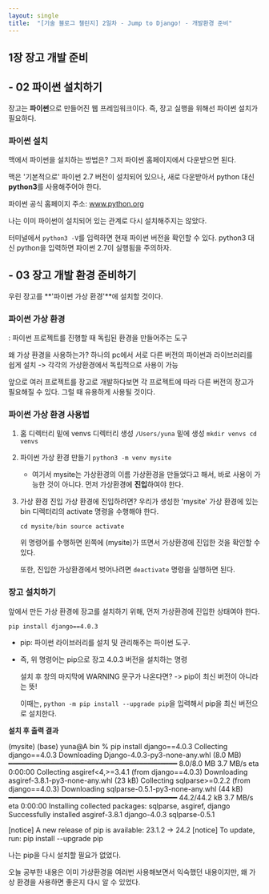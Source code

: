 ```yaml
---
layout: single
title:  "[기술 블로그 챌린지] 2일차 - Jump to Django! - 개발환경 준비"
---
```


## 1장 장고 개발 준비
## - 02 파이썬 설치하기

장고는 **파이썬**으로 만들어진 웹 프레임워크이다.
즉, 장고 실행을 위해선 파이썬 설치가 필요하다.


### 파이썬 설치

맥에서 파이썬을 설치하는 방법은?
그저 파이썬 홈페이지에서 다운받으면 된다.

맥은 '기본적으로' 파이썬 2.7 버전이 설치되어 있으나,
새로 다운받아서 python 대신 **python3**를 사용해주어야 한다.

파이썬 공식 홈페이지 주소: www.python.org

나는 이미 파이썬이 설치되어 있는 관계로 다시 설치해주지는 않았다.

터미널에서 `python3 -V`를 입력하면 현재 파이썬 버전을 확인할 수 있다.
python3 대신 python을 입력하면 파이썬 2.7이 실행됨을 주의하자.




## - 03 장고 개발 환경 준비하기

우린 장고를 **'파이썬 가상 환경'**에 설치할 것이다.

### 파이썬 가상 환경
: 파이썬 프로젝트를 진행할 때 독립된 환경을 만들어주는 도구

왜 가상 환경을 사용하는가?
  하나의 pc에서 서로 다른 버전의 파이썬과 라이브러리를 쉽게 설치
  -> 각각의 가상환경에서 독립적으로 사용이 가능

  앞으로 여러 프로젝트를 장고로 개발하다보면 각 프로젝트에 따라 다른 버전의 장고가 필요해질 수 있다.
  그럴 때 유용하게 사용될 것이다.



### 파이썬 가상 환경 사용법
1. 홈 디렉터리 밑에 venvs 디렉터리 생성
   `/Users/yuna` 밑에 생성
   `mkdir venvs
   cd venvs`

2. 파이썬 가상 환경 만들기
   `python3 -m venv mysite`
   * 여기서 mysite는 가상환경의 이름
  가상환경을 만들었다고 해서, 바로 사용이 가능한 것이 아니다.
  먼저 가상환경에 **진입**하여야 한다.

3. 가상 환경 진입
   가상 환경에 진입하려면?
     우리가 생성한 'mysite' 가상 환경에 있는
     bin 디렉터리의 activate 명령을 수행해야 한다.

   `cd mysite/bin
   source activate`

   위 명령어를 수행하면 왼쪽에 (mysite)가 뜨면서 가상환경에 진입한 것을 확인할 수 있다.

   또한, 진입한 가상환경에서 벗어나려면 `deactivate` 명령을 실행하면 된다.



### 장고 설치하기
앞에서 만든 가상 환경에 장고를 설치하기 위해, 먼저 가상환경에 진입한 상태여야 한다.

`pip install django==4.0.3`
* pip: 파이썬 라이브러리를 설치 및 관리해주는 파이썬 도구.
* 즉, 위 명령어는 pip으로 장고 4.0.3 버전을 설치하는 명령

  설치 후 창의 마지막에 WARNING 문구가 나온다면?
  -> pip이 최신 버전이 아니라는 뜻!

  이때는, `python -m pip install --upgrade pip`을 입력해서 pip을 최신 버전으로 설치한다.


**설치 후 출력 결과**

(mysite) (base) yuna@A bin % pip install django==4.0.3
Collecting django==4.0.3
  Downloading Django-4.0.3-py3-none-any.whl (8.0 MB)
     ━━━━━━━━━━━━━━━━━━━━━━━━━━━━━━━━━━━━━━━━ 8.0/8.0 MB 3.7 MB/s eta 0:00:00
Collecting asgiref<4,>=3.4.1 (from django==4.0.3)
  Downloading asgiref-3.8.1-py3-none-any.whl (23 kB)
Collecting sqlparse>=0.2.2 (from django==4.0.3)
  Downloading sqlparse-0.5.1-py3-none-any.whl (44 kB)
     ━━━━━━━━━━━━━━━━━━━━━━━━━━━━━━━━━━━━━━━━ 44.2/44.2 kB 3.7 MB/s eta 0:00:00
Installing collected packages: sqlparse, asgiref, django
Successfully installed asgiref-3.8.1 django-4.0.3 sqlparse-0.5.1

[notice] A new release of pip is available: 23.1.2 -> 24.2
[notice] To update, run: pip install --upgrade pip


나는 pip을 다시 설치할 필요가 없었다.




오늘 공부한 내용은 이미 가상환경을 여러번 사용해보면서 익숙했던 내용이지만,
왜 가상 환경을 사용하면 좋은지 다시 알 수 있었다.

